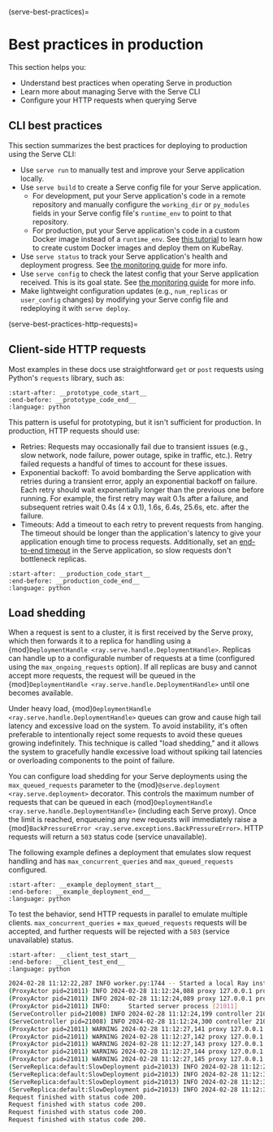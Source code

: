 (serve-best-practices)=

# Best practices in production

This section helps you:

* Understand best practices when operating Serve in production
* Learn more about managing Serve with the Serve CLI
* Configure your HTTP requests when querying Serve

## CLI best practices

This section summarizes the best practices for deploying to production using the Serve CLI:

* Use `serve run` to manually test and improve your Serve application locally.
* Use `serve build` to create a Serve config file for your Serve application.
    * For development, put your Serve application's code in a remote repository and manually configure the `working_dir` or `py_modules` fields in your Serve config file's `runtime_env` to point to that repository.
    * For production, put your Serve application's code in a custom Docker image instead of a `runtime_env`. See [this tutorial](serve-custom-docker-images) to learn how to create custom Docker images and deploy them on KubeRay.
* Use `serve status` to track your Serve application's health and deployment progress. See [the monitoring guide](serve-in-production-inspecting) for more info.
* Use `serve config` to check the latest config that your Serve application received. This is its goal state. See [the monitoring guide](serve-in-production-inspecting) for more info.
* Make lightweight configuration updates (e.g., `num_replicas` or `user_config` changes) by modifying your Serve config file and redeploying it with `serve deploy`.

(serve-best-practices-http-requests)=

## Client-side HTTP requests

Most examples in these docs use straightforward `get` or `post` requests using Python's `requests` library, such as:

```{literalinclude} ../doc_code/requests_best_practices.py
:start-after: __prototype_code_start__
:end-before: __prototype_code_end__
:language: python
```

This pattern is useful for prototyping, but it isn't sufficient for production. In production, HTTP requests should use:

* Retries: Requests may occasionally fail due to transient issues (e.g., slow network, node failure, power outage, spike in traffic, etc.). Retry failed requests a handful of times to account for these issues.
* Exponential backoff: To avoid bombarding the Serve application with retries during a transient error, apply an exponential backoff on failure. Each retry should wait exponentially longer than the previous one before running. For example, the first retry may wait 0.1s after a failure, and subsequent retries wait 0.4s (4 x 0.1), 1.6s, 6.4s, 25.6s, etc. after the failure.
* Timeouts: Add a timeout to each retry to prevent requests from hanging. The timeout should be longer than the application's latency to give your application enough time to process requests. Additionally, set an [end-to-end timeout](serve-performance-e2e-timeout) in the Serve application, so slow requests don't bottleneck replicas.

```{literalinclude} ../doc_code/requests_best_practices.py
:start-after: __production_code_start__
:end-before: __production_code_end__
:language: python
```

## Load shedding

When a request is sent to a cluster, it is first received by the Serve proxy, which then forwards it to a replica for handling using a {mod}`DeploymentHandle <ray.serve.handle.DeploymentHandle>`.
Replicas can handle up to a configurable number of requests at a time (configured using the `max_ongoing_requests` option).
If all replicas are busy and cannot accept more requests, the request will be queued in the {mod}`DeploymentHandle <ray.serve.handle.DeploymentHandle>` until one becomes available.

Under heavy load, {mod}`DeploymentHandle <ray.serve.handle.DeploymentHandle>` queues can grow and cause high tail latency and excessive load on the system.
To avoid instability, it's often preferable to intentionally reject some requests to avoid these queues growing indefinitely.
This technique is called "load shedding," and it allows the system to gracefully handle excessive load without spiking tail latencies or overloading components to the point of failure.

You can configure load shedding for your Serve deployments using the `max_queued_requests` parameter to the {mod}`@serve.deployment <ray.serve.deployment>` decorator.
This controls the maximum number of requests that can be queued in each {mod}`DeploymentHandle <ray.serve.handle.DeploymentHandle>` (including each Serve proxy).
Once the limit is reached, enqueueing any new requests will immediately raise a {mod}`BackPressureError <ray.serve.exceptions.BackPressureError>`.
HTTP requests will return a `503` status code (service unavailable).

The following example defines a deployment that emulates slow request handling and has `max_concurrent_queries` and `max_queued_requests` configured.

```{literalinclude} ../doc_code/load_shedding.py
:start-after: __example_deployment_start__
:end-before: __example_deployment_end__
:language: python
```

To test the behavior, send HTTP requests in parallel to emulate multiple clients.
`max_concurrent_queries` + `max_queued_requests` requests will be accepted, and further requests will be rejected with a `503` (service unavailable) status.

```{literalinclude} ../doc_code/load_shedding.py
:start-after: __client_test_start__
:end-before: __client_test_end__
:language: python
```

```bash
2024-02-28 11:12:22,287 INFO worker.py:1744 -- Started a local Ray instance. View the dashboard at http://127.0.0.1:8265
(ProxyActor pid=21011) INFO 2024-02-28 11:12:24,088 proxy 127.0.0.1 proxy.py:1140 - Proxy actor 15b7c620e64c8c69fb45559001000000 starting on node ebc04d744a722577f3a049da12c9f83d9ba6a4d100e888e5fcfa19d9.
(ProxyActor pid=21011) INFO 2024-02-28 11:12:24,089 proxy 127.0.0.1 proxy.py:1357 - Starting HTTP server on node: ebc04d744a722577f3a049da12c9f83d9ba6a4d100e888e5fcfa19d9 listening on port 8000
(ProxyActor pid=21011) INFO:     Started server process [21011]
(ServeController pid=21008) INFO 2024-02-28 11:12:24,199 controller 21008 deployment_state.py:1614 - Deploying new version of deployment SlowDeployment in application 'default'. Setting initial target number of replicas to 1.
(ServeController pid=21008) INFO 2024-02-28 11:12:24,300 controller 21008 deployment_state.py:1924 - Adding 1 replica to deployment SlowDeployment in application 'default'.
(ProxyActor pid=21011) WARNING 2024-02-28 11:12:27,141 proxy 127.0.0.1 544437ef-f53a-4991-bb37-0cda0b05cb6a / router.py:96 - Request dropped due to backpressure (num_queued_requests=2, max_queued_requests=2).
(ProxyActor pid=21011) WARNING 2024-02-28 11:12:27,142 proxy 127.0.0.1 44dcebdc-5c07-4a92-b948-7843443d19cc / router.py:96 - Request dropped due to backpressure (num_queued_requests=2, max_queued_requests=2).
(ProxyActor pid=21011) WARNING 2024-02-28 11:12:27,143 proxy 127.0.0.1 83b444ae-e9d6-4ac6-84b7-f127c48f6ba7 / router.py:96 - Request dropped due to backpressure (num_queued_requests=2, max_queued_requests=2).
(ProxyActor pid=21011) WARNING 2024-02-28 11:12:27,144 proxy 127.0.0.1 f92b47c2-6bff-4a0d-8e5b-126d948748ea / router.py:96 - Request dropped due to backpressure (num_queued_requests=2, max_queued_requests=2).
(ProxyActor pid=21011) WARNING 2024-02-28 11:12:27,145 proxy 127.0.0.1 cde44bcc-f3e7-4652-b487-f3f2077752aa / router.py:96 - Request dropped due to backpressure (num_queued_requests=2, max_queued_requests=2).
(ServeReplica:default:SlowDeployment pid=21013) INFO 2024-02-28 11:12:28,168 default_SlowDeployment 8ey9y40a e3b77013-7dc8-437b-bd52-b4839d215212 / replica.py:373 - __CALL__ OK 2007.7ms
(ServeReplica:default:SlowDeployment pid=21013) INFO 2024-02-28 11:12:30,175 default_SlowDeployment 8ey9y40a 601e7b0d-1cd3-426d-9318-43c2c4a57a53 / replica.py:373 - __CALL__ OK 4013.5ms
(ServeReplica:default:SlowDeployment pid=21013) INFO 2024-02-28 11:12:32,183 default_SlowDeployment 8ey9y40a 0655fa12-0b44-4196-8fc5-23d31ae6fcb9 / replica.py:373 - __CALL__ OK 3987.9ms
(ServeReplica:default:SlowDeployment pid=21013) INFO 2024-02-28 11:12:34,188 default_SlowDeployment 8ey9y40a c49dee09-8de1-4e7a-8c2f-8ce3f6d8ef34 / replica.py:373 - __CALL__ OK 3960.8ms
Request finished with status code 200.
Request finished with status code 200.
Request finished with status code 200.
Request finished with status code 200.
```
